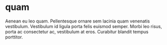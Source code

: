 # quam
Aenean eu leo quam. Pellentesque ornare sem lacinia quam venenatis vestibulum. Vestibulum id ligula porta felis euismod semper. Morbi leo risus, porta ac consectetur ac, vestibulum at eros. Curabitur blandit tempus porttitor.
